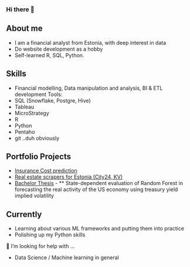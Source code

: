 ### Hi there 👋

## About me

* I am a financial analyst from Estonia, with deep interest in data
* Do website development as a hobby
* Self-learned R, SQL, Python.

## Skills
* Financial modelling, Data manipulation and analysis, BI & ETL development
Tools:
* SQL (Snowflake, Postgre, Hive)
* Tableau
* MicroStrategy
* R
* Python
* Pentaho
* git ..duh obviously

## Portfolio Projects
* [Insurance Cost prediction](https://github.com/karelrappo/insurance-webapp)
* [Real estate scrapers for Estonia (City24, KV)](https://github.com/karelrappo/realestate)
* [Bachelor Thesis](https://github.com/karelrappo/thesis2020) - 
** State-dependent evaluation of Random Forest in forecasting the real activity of the US economy using treasury yield implied volatility

## Currently
* Learning about various ML frameworks and putting them into practice
* Polishing up my Python skills

🤔 I’m looking for help with ...
* Data Science / Machine learning in general
